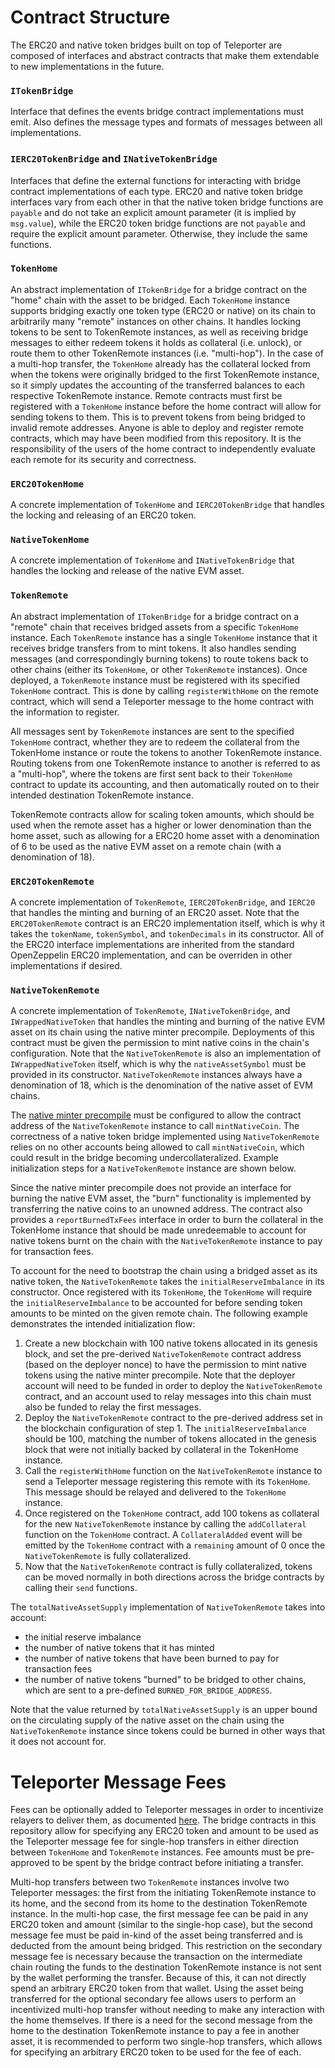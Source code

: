 # Contract Structure

The ERC20 and native token bridges built on top of Teleporter are composed of interfaces and abstract contracts that make them extendable to new implementations in the future.

### `ITokenBridge`

Interface that defines the events bridge contract implementations must emit. Also defines the message types and formats of messages between all implementations.

### `IERC20TokenBridge` and `INativeTokenBridge`

Interfaces that define the external functions for interacting with bridge contract implementations of each type. ERC20 and native token bridge interfaces vary from each other in that the native token bridge functions are `payable` and do not take an explicit amount parameter (it is implied by `msg.value`), while the ERC20 token bridge functions are not `payable` and require the explicit amount parameter. Otherwise, they include the same functions.

### `TokenHome`

An abstract implementation of `ITokenBridge` for a bridge contract on the "home" chain with the asset to be bridged. Each `TokenHome` instance supports bridging exactly one token type (ERC20 or native) on its chain to arbitrarily many "remote" instances on other chains. It handles locking tokens to be sent to TokenRemote instances, as well as receiving bridge messages to either redeem tokens it holds as collateral (i.e. unlock), or route them to other TokenRemote instances (i.e. "multi-hop"). In the case of a multi-hop transfer, the `TokenHome` already has the collateral locked from when the tokens were originally bridged to the first TokenRemote instance, so it simply updates the accounting of the transferred balances to each respective TokenRemote instance. Remote contracts must first be registered with a `TokenHome` instance before the home contract will allow for sending tokens to them. This is to prevent tokens from being bridged to invalid remote addresses. Anyone is able to deploy and register remote contracts, which may have been modified from this repository. It is the responsibility of the users of the home contract to independently evaluate each remote for its security and correctness.

### `ERC20TokenHome`

A concrete implementation of `TokenHome` and `IERC20TokenBridge` that handles the locking and releasing of an ERC20 token.

### `NativeTokenHome`

A concrete implementation of `TokenHome` and `INativeTokenBridge` that handles the locking and release of the native EVM asset.

### `TokenRemote`

An abstract implementation of `ITokenBridge` for a bridge contract on a "remote" chain that receives bridged assets from a specific `TokenHome` instance. Each `TokenRemote` instance has a single `TokenHome` instance that it receives bridge transfers from to mint tokens. It also handles sending messages (and correspondingly burning tokens) to route tokens back to other chains (either its `TokenHome`, or other `TokenRemote` instances). Once deployed, a `TokenRemote` instance must be registered with its specified `TokenHome` contract. This is done by calling `registerWithHome` on the remote contract, which will send a Teleporter message to the home contract with the information to register.

All messages sent by `TokenRemote` instances are sent to the specified `TokenHome` contract, whether they are to redeem the collateral from the TokenHome instance or route the tokens to another TokenRemote instance. Routing tokens from one TokenRemote instance to another is referred to as a "multi-hop", where the tokens are first sent back to their `TokenHome` contract to update its accounting, and then automatically routed on to their intended destination TokenRemote instance.

TokenRemote contracts allow for scaling token amounts, which should be used when the remote asset has a higher or lower denomination than the home asset, such as allowing for a ERC20 home asset with a denomination of 6 to be used as the native EVM asset on a remote chain (with a denomination of 18).

### `ERC20TokenRemote`

A concrete implementation of `TokenRemote`, `IERC20TokenBridge`, and `IERC20` that handles the minting and burning of an ERC20 asset. Note that the `ERC20TokenRemote` contract is an ERC20 implementation itself, which is why it takes the `tokenName`, `tokenSymbol`, and `tokenDecimals` in its constructor. All of the ERC20 interface implementations are inherited from the standard OpenZeppelin ERC20 implementation, and can be overriden in other implementations if desired.

### `NativeTokenRemote`

A concrete implementation of `TokenRemote`, `INativeTokenBridge`, and `IWrappedNativeToken` that handles the minting and burning of the native EVM asset on its chain using the native minter precompile. Deployments of this contract must be given the permission to mint native coins in the chain's configuration. Note that the `NativeTokenRemote` is also an implementation of `IWrappedNativeToken` itself, which is why the `nativeAssetSymbol` must be provided in its constructor. `NativeTokenRemote` instances always have a denomination of 18, which is the denomination of the native asset of EVM chains.

The [native minter precompile](https://docs.avax.network/build/subnet/upgrade/customize-a-subnet#minting-native-coins) must be configured to allow the contract address of the `NativeTokenRemote` instance to call `mintNativeCoin`. The correctness of a native token bridge implemented using `NativeTokenRemote` relies on no other accounts being allowed to call `mintNativeCoin`, which could result in the bridge becoming undercollateralized. Example initialization steps for a `NativeTokenRemote` instance are shown below.

Since the native minter precompile does not provide an interface for burning the native EVM asset, the "burn" functionality is implemented by transferring the native coins to an unowned address. The contract also provides a `reportBurnedTxFees` interface in order to burn the collateral in the TokenHome instance that should be made unredeemable to account for native tokens burnt on the chain with the `NativeTokenRemote` instance to pay for transaction fees.

To account for the need to bootstrap the chain using a bridged asset as its native token, the `NativeTokenRemote` takes the `initialReserveImbalance` in its constructor. Once registered with its `TokenHome`, the `TokenHome` will require the `initialReserveImbalance` to be accounted for before sending token amounts to be minted on the given remote chain. The following example demonstrates the intended initialization flow:

1. Create a new blockchain with 100 native tokens allocated in its genesis block, and set the pre-derived `NativeTokenRemote` contract address (based on the deployer nonce) to have the permission to mint native tokens using the native minter precompile. Note that the deployer account will need to be funded in order to deploy the `NativeTokenRemote` contract, and an account used to relay messages into this chain must also be funded to relay the first messages.
2. Deploy the `NativeTokenRemote` contract to the pre-derived address set in the blockchain configuration of step 1. The `initialReserveImbalance` should be 100, matching the number of tokens allocated in the genesis block that were not initially backed by collateral in the TokenHome instance.
3. Call the `registerWithHome` function on the `NativeTokenRemote` instance to send a Teleporter message registering this remote with its `TokenHome`. This message should be relayed and delivered to the `TokenHome` instance.
4. Once registered on the `TokenHome` contract, add 100 tokens as collateral for the new `NativeTokenRemote` instance by calling the `addCollateral` function on the `TokenHome` contract. A `CollateralAdded` event will be emitted by the `TokenHome` contract with a `remaining` amount of 0 once the `NativeTokenRemote` is fully collateralized.
5. Now that the `NativeTokenRemote` contract is fully collateralized, tokens can be moved normally in both directions across the bridge contracts by calling their `send` functions.

The `totalNativeAssetSupply` implementation of `NativeTokenRemote` takes into account:

- the initial reserve imbalance
- the number of native tokens that it has minted
- the number of native tokens that have been burned to pay for transaction fees
- the number of native tokens "burned" to be bridged to other chains, which are sent to a pre-defined `BURNED_FOR_BRIDGE_ADDRESS`.

Note that the value returned by `totalNativeAssetSupply` is an upper bound on the circulating supply of the native asset on the chain using the `NativeTokenRemote` instance since tokens could be burned in other ways that it does not account for.

# Teleporter Message Fees

Fees can be optionally added to Teleporter messages in order to incentivize relayers to deliver them, as documented [here](https://github.com/ava-labs/teleporter/tree/main/contracts/src/Teleporter#fees). The bridge contracts in this repository allow for specifying any ERC20 token and amount to be used as the Teleporter message fee for single-hop transfers in either direction between `TokenHome` and `TokenRemote` instances. Fee amounts must be pre-approved to be spent by the bridge contract before initiating a transfer.

Multi-hop transfers between two `TokenRemote` instances involve two Teleporter messages: the first from the initiating TokenRemote instance to its home, and the second from its home to the destination TokenRemote instance. In the multi-hop case, the first message fee can be paid in any ERC20 token and amount (similar to the single-hop case), but the second message fee must be paid in-kind of the asset being transferred and is deducted from the amount being bridged. This restriction on the secondary message fee is necessary because the transaction on the intermediate chain routing the funds to the destination TokenRemote instance is not sent by the wallet performing the transfer. Because of this, it can not directly spend an arbitrary ERC20 token from that wallet. Using the asset being transferred for the optional secondary fee allows users to perform an incentivized multi-hop transfer without needing to make any interaction with the home themselves. If there is a need for the second message from the home to the destination TokenRemote instance to pay a fee in another asset, it is recommended to perform two single-hop transfers, which allows for specifying an arbitrary ERC20 token to be used for the fee of each.
